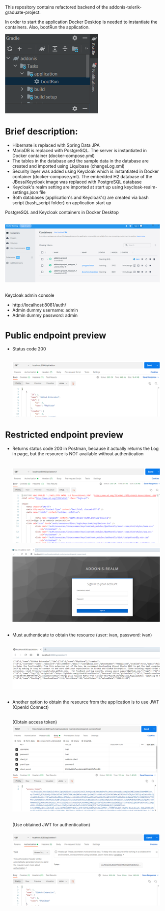 
This repository contains refactored backend of the addonis-telerik-graduate-project.

In order to start the application Docker Desktop is needed to instantiate the containers. Also, bootRun the application.

![img_9.png](img_9.png)


# Brief description:  
 - Hibernate is replaced with Spring Data JPA
 - MariaDB is replaced with PostgreSQL. The server is instantiated in Docker container (docker-compose.yml)
 - The tables in the database and the sample data in the database are created and imported using Liquibase (changeLog.xml)
 - Security layer was added using Keycloak which is instantiated in Docker container (docker-compose.yml). The embedded H2 database of the JBoss/Keycloak image was replaced with PostgreSQL database
 - Keycloak's realm setting are imported at start up using keycloak-realm-settings.json file
 - Both databases (application's and Keycloak's) are created via bash script (bash_script folder) on application start up

PostgreSQL and Keycloak containers in Docker Desktop  
</br>

   ![img.png](img.png)
   </br></br>

Keycloak admin console  

 - http://localhost:8081/auth/
 - Admin dummy username: admin
 - Admin dummy password: admin

# Public endpoint preview 

- Status code 200
  </br></br>

   ![img_1.png](img_1.png)

# Restricted endpoint preview 

- Returns status code 200 in Postman, because it actually returns the Log in page, but the resource is NOT available without authentication
  </br></br>    
   ![img_4.png](img_4.png)
    
   ![img_3.png](img_3.png)
  </br></br>

- Must authenticate to obtain the resource (user: ivan, password: ivan)
  </br></br>

   ![img_6.png](img_6.png)
  </br></br>

- Another option to obtain the resource from the application is to use JWT (OpenId Connect)
</br></br>

  (Obtain access token)
   ![img_7.png](img_7.png)
  </br></br>

  (Use obtained JWT for authentication)
</br></br>
![img_8.png](img_8.png) 
